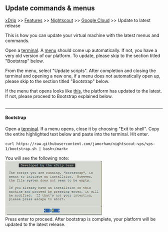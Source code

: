 ## Update commands & menus
[xDrip](../../README.md) >> [Features](../Features_page.md) >> [Nightscout](../Nightscout_page.md) >> [Google Cloud](./GoogleCloud.md) >> Update to latest release  
  
This is how you can update your virtual machine with the latest menus and commands.  
  
Open a [terminal](./Terminal.md).  A [menu](./Menu.md) should come up automatically.  If not, you have a very old version of our platform.  To update, please skip to the section titled "Bootstrap" below.  
  
From the menu, select "Update scripts".  After completion and closing the terminal and opening a new one, if a menu does not automatically open up, please skip to the section titled "Bootstrap" below.  
  
If the menu that opens looks like [this](./images/Menu.png), the platform has updated to the latest.  If not, please proceed to Bootstrap explained below.   
<br/>  
  
---  
  
#### **Bootstrap**  
Open a [terminal](./Terminal.md).  If a menu opens, close it by choosing "Exit to shell".  Copy the entire highlighted text below and paste into the terminal.  Hit enter.  
  
```  
curl https://raw.githubusercontent.com/jamorham/nightscout-vps/vps-1/bootstrap.sh | bash</mark>
```  
  
  
You will see the following note:  
![](./images/BootstrapConfirm.png)  
Press enter to proceed.  After bootstrap is complete, your platform will be updated to the latest release.  
  
